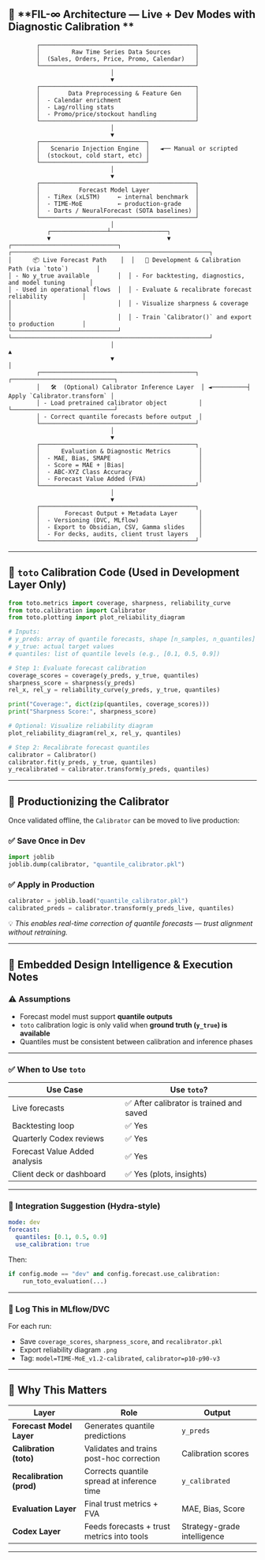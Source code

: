 
## 🧠 **FIL-∞ Architecture — Live + Dev Modes with Diagnostic Calibration **

```
        ┌────────────────────────────────────────────┐
        │         Raw Time Series Data Sources       │
        │  (Sales, Orders, Price, Promo, Calendar)   │
        └────────────────────────────────────────────┘
                             │
                             ▼
        ┌────────────────────────────────────────────┐
        │        Data Preprocessing & Feature Gen    │
        │  - Calendar enrichment                     │
        │  - Lag/rolling stats                       │
        │  - Promo/price/stockout handling           │
        └────────────────────────────────────────────┘
                             │
                             ▼
        ┌──────────────────────────────┐
        │   Scenario Injection Engine  │   ◄── Manual or scripted
        │  (stockout, cold start, etc) │
        └──────────────────────────────┘
                             │
                             ▼
        ┌────────────────────────────────────────────┐
        │           Forecast Model Layer             │
        │  - TiRex (xLSTM)     ← internal benchmark  │
        │  - TIME-MoE          ← production-grade    │
        │  - Darts / NeuralForecast (SOTA baselines) │
        └────────────────────────────────────────────┘
                             │
           ┌────────────────┴────────────────┐
           ▼                                 ▼
┌──────────────────────────────┐  ┌────────────────────────────────────────────────────────┐
│      📦 Live Forecast Path    │  │   🧪 Development & Calibration Path (via `toto`)        │
│ - No y_true available        │  │ - For backtesting, diagnostics, and model tuning       │
│ - Used in operational flows  │  │ - Evaluate & recalibrate forecast reliability          │
│                              │  │ - Visualize sharpness & coverage                       │
│                              │  │ - Train `Calibrator()` and export to production        │
└──────────────────────────────┘  └────────────────────────────────────────────────────────┘
                             │                                               ▲
                             ▼                                               │
        ┌────────────────────────────────────────────┐             ┌─────────────────────────────┐
        │   🛠️  (Optional) Calibrator Inference Layer  │ ◄──────────┤ Apply `Calibrator.transform` │
        │ - Load pretrained calibrator object         │             └─────────────────────────────┘
        │ - Correct quantile forecasts before output  │
        └────────────────────────────────────────────┘
                             │
                             ▼
        ┌────────────────────────────────────────────┐
        │      Evaluation & Diagnostic Metrics        │
        │  - MAE, Bias, SMAPE                         │
        │  - Score = MAE + |Bias|                     │
        │  - ABC-XYZ Class Accuracy                   │
        │  - Forecast Value Added (FVA)               │
        └────────────────────────────────────────────┘
                             │
                             ▼
        ┌────────────────────────────────────────────┐
        │       Forecast Output + Metadata Layer      │
        │  - Versioning (DVC, MLflow)                 │
        │  - Export to Obsidian, CSV, Gamma slides    │
        │  - For decks, audits, client trust layers   │
        └────────────────────────────────────────────┘
```

---

## 🧪 `toto` Calibration Code (Used in Development Layer Only)

```python
from toto.metrics import coverage, sharpness, reliability_curve
from toto.calibration import Calibrator
from toto.plotting import plot_reliability_diagram

# Inputs:
# y_preds: array of quantile forecasts, shape [n_samples, n_quantiles]
# y_true: actual target values
# quantiles: list of quantile levels (e.g., [0.1, 0.5, 0.9])

# Step 1: Evaluate forecast calibration
coverage_scores = coverage(y_preds, y_true, quantiles)
sharpness_score = sharpness(y_preds)
rel_x, rel_y = reliability_curve(y_preds, y_true, quantiles)

print("Coverage:", dict(zip(quantiles, coverage_scores)))
print("Sharpness Score:", sharpness_score)

# Optional: Visualize reliability diagram
plot_reliability_diagram(rel_x, rel_y, quantiles)

# Step 2: Recalibrate forecast quantiles
calibrator = Calibrator()
calibrator.fit(y_preds, y_true, quantiles)
y_recalibrated = calibrator.transform(y_preds, quantiles)
```

---

## 🔁 Productionizing the Calibrator

Once validated offline, the `Calibrator` can be moved to live production:

### ✅ Save Once in Dev

```python
import joblib
joblib.dump(calibrator, "quantile_calibrator.pkl")
```

### ✅ Apply in Production

```python
calibrator = joblib.load("quantile_calibrator.pkl")
calibrated_preds = calibrator.transform(y_preds_live, quantiles)
```

💡 *This enables real-time correction of quantile forecasts — trust alignment without retraining.*

---

## 📌 Embedded Design Intelligence & Execution Notes

### ⚠ Assumptions

* Forecast model must support **quantile outputs**
* `toto` calibration logic is only valid when **ground truth (`y_true`) is available**
* Quantiles must be consistent between calibration and inference phases

---

### ✅ When to Use `toto`

| Use Case                      | Use `toto`?                             |
| ----------------------------- | --------------------------------------- |
| Live forecasts                | ✅ After calibrator is trained and saved |
| Backtesting loop              | ✅ Yes                                   |
| Quarterly Codex reviews       | ✅ Yes                                   |
| Forecast Value Added analysis | ✅ Yes                                   |
| Client deck or dashboard      | ✅ Yes (plots, insights)                 |

---

### 🔁 Integration Suggestion (Hydra-style)

```yaml
mode: dev
forecast:
  quantiles: [0.1, 0.5, 0.9]
  use_calibration: true
```

Then:

```python
if config.mode == "dev" and config.forecast.use_calibration:
    run_toto_evaluation(...)
```

---

### 💾 Log This in MLflow/DVC

For each run:

* Save `coverage_scores`, `sharpness_score`, and `recalibrator.pkl`
* Export reliability diagram `.png`
* Tag: `model=TIME-MoE_v1.2-calibrated`, `calibrator=p10-p90-v3`

---

## 🧠 Why This Matters

| Layer                    | Role                                       | Output                      |
| ------------------------ | ------------------------------------------ | --------------------------- |
| **Forecast Model Layer** | Generates quantile predictions             | `y_preds`                   |
| **Calibration (toto)**   | Validates and trains post-hoc correction   | Calibration scores          |
| **Recalibration (prod)** | Corrects quantile spread at inference time | `y_calibrated`              |
| **Evaluation Layer**     | Final trust metrics + FVA                  | MAE, Bias, Score            |
| **Codex Layer**          | Feeds forecasts + trust metrics into tools | Strategy-grade intelligence |

---

